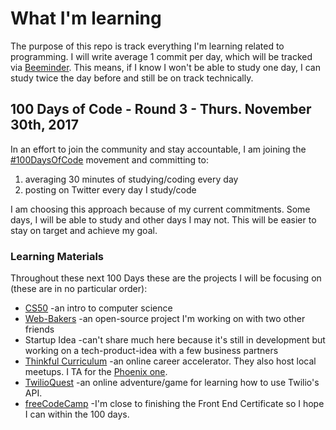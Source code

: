 # What I'm learning
The purpose of this repo is track everything I'm learning related to programming. I will write average 1 commit per day, which will be tracked via [Beeminder](https://www.beeminder.com/jjprevite/code). This means, if I know I won't be able to study one day, I can study twice the day before and still be on track technically.

## 100 Days of Code - Round 3 - Thurs. November 30th, 2017
In an effort to join the community and stay accountable, I am joining the [#100DaysOfCode](http://100daysofcode.com/index.html) movement and committing to: 
1. averaging 30 minutes of studying/coding every day
2. posting on Twitter every day I study/code

I am choosing this approach because of my current commitments. Some days, I will be able to study and other days I may not. This will be easier to stay on target and achieve my goal. 

### Learning Materials
Throughout these next 100 Days these are the projects I will be focusing on (these are in no particular order):
- [CS50](https://github.com/jjprevite/cs50) -an intro to computer science
- [Web-Bakers](https://github.com/Web-Bakers/web-bakers) -an open-source project I'm working on with two other friends
- Startup Idea -can't share much here because it's still in development but working on a tech-product-idea with a few business partners
- [Thinkful Curriculum](https://www.thinkful.com/) -an online career accelerator. They also host local meetups. I TA for the [Phoenix one](https://www.meetup.com/Thinkful-Phoenix/). 
- [TwilioQuest](https://www.twilio.com/quest/missions) -an online adventure/game for learning how to use Twilio's API.
- [freeCodeCamp](freecodecamp.org) -I'm close to finishing the Front End Certificate so I hope I can within the 100 days.
